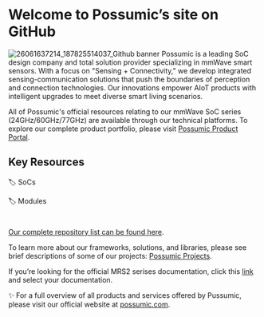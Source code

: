 # Welcome to Possumic’s site on GitHub
![26061637214_187825514037_Github banner](https://github.com/user-attachments/assets/0f04aff8-99b0-4f07-aaad-470331318740)
Possumic is a leading SoC design company and total solution provider specializing in mmWave smart sensors. With a focus on "Sensing + Connectivity," we develop integrated sensing-communication solutions that push the boundaries of perception and connection technologies. Our innovations empower AIoT products with intelligent upgrades to meet diverse smart living scenarios.

All of Possumic's official resources relating to our mmWave SoC series (24GHz/60GHz/77GHz) are available through our technical platforms. To explore our complete product portfolio, please visit [Possumic Product Portal](https://www.possumic.com/product).

## Key Resources
🏷️ SoCs

🏷️ Modules
#
[Our complete repository list can be found here](https://github.com/orgs/possumic/repositories).

To learn more about our frameworks, solutions, and libraries, please see brief descriptions of some of our projects: [Possumic Projects](https://github.com/orgs/possumic/repositories).

If you’re looking for the official MRS2 serises documentation, click this [link](https://www.possumic.com/download) and select your documentation.

✨ For a full overview of all products and services offered by Pussumic, please visit our official website at [possumic.com](https://www.possumic.com).
